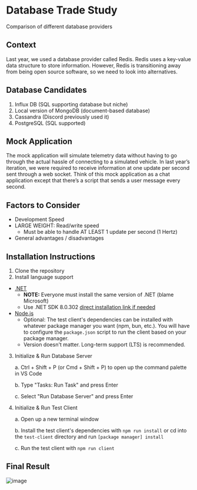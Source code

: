 # Database Trade Study
Comparison of different database providers


## Context

Last year, we used a database provider called Redis. Redis uses a key-value data structure to store information. However, Redis is transitioning away from being open source software, so we need to look into alternatives.

## Database Candidates

1. Influx DB (SQL supporting database but niche)
2. Local version of MongoDB (document-based database)
3. Cassandra (Discord previously used it)
4. PostgreSQL (SQL supported)

## Mock Application

The mock application will simulate telemetry data without having to go through the actual hassle of connecting to a simulated vehicle. In last year’s iteration, we were required to receive information at one update per second sent through a web socket. Think of this mock application as a chat application except that there’s a script that sends a user message every second.

## Factors to Consider

- Development Speed
- LARGE WEIGHT: Read/write speed
    - Must be able to handle AT LEAST 1 update per second (1 Hertz)
- General advantages / disadvantages


## Installation Instructions
1. Clone the repository
2. Install language support
- [.NET](https://dotnet.microsoft.com/en-us/download)
    - **NOTE:** Everyone must install the same version of .NET (blame Microsoft)
    - Use .NET SDK 8.0.302 [direct installation link if needed](https://download.visualstudio.microsoft.com/download/pr/b6f19ef3-52ca-40b1-b78b-0712d3c8bf4d/426bd0d376479d551ce4d5ac0ecf63a5/dotnet-sdk-8.0.302-win-x64.exe)
- [Node.js](https://nodejs.org/en/download/)
    - Optional: The test client's dependencies can be installed with whatever package manager you want (npm, bun, etc.). You will have to configure the `package.json` script to run the client based on your package manager.
    - Version doesn't matter. Long-term support (LTS) is recommended.
3. Initialize & Run Database Server
    
    a. Ctrl + Shift + P (or Cmd + Shift + P) to open up the command palette in VS Code
    
    b. Type "Tasks: Run Task" and press Enter
    
    c. Select "Run Database Server" and press Enter

4. Initialize & Run Test Client
    
    a. Open up a new terminal window

    b. Install the test client's dependencies with `npm run install` or cd into the `test-client` directory and run `[package manager] install`

    c. Run the test client with `npm run client`

## Final Result
![image](https://github.com/ngcp-project/database-trade-study/assets/34526187/357171fe-2d38-433b-88a4-7730b69ca78b)
